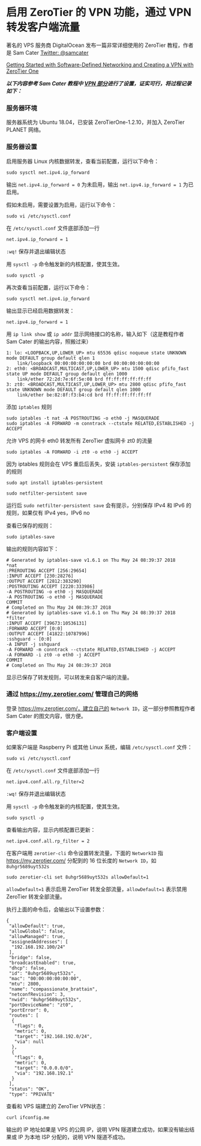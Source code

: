# 启用 ZeroTier 的 VPN 功能，通过 VPN 转发客户端流量

著名的 VPS 服务商 DigitalOcean 发布一篇非常详细使用的 ZeroTier 教程，作者是 Sam Cater [Twitter: @samcater](https://twitter.com/samcater)

[Getting Started with Software-Defined Networking and Creating a VPN with ZeroTier One](https://www.digitalocean.com/community/tutorials/getting-started-software-defined-networking-creating-vpn-zerotier-one?utm_medium=social&utm_source=twitter&utm_campaign=zerotier_tut&utm_content=no_image)

***以下内容参考 Sam Cater 教程中 [VPN 部分](https://www.digitalocean.com/community/tutorials/getting-started-software-defined-networking-creating-vpn-zerotier-one?utm_medium=social&utm_source=twitter&utm_campaign=zerotier_tut&utm_content=no_image#step-5-%E2%80%94-enabling-zerotier's-vpn-capability)进行了设置，证实可行，将过程记录如下：***

### 服务器环境

服务器系统为 Ubuntu 18.04，已安装 ZeroTierOne-1.2.10，并加入 ZeroTier PLANET 网络。

### 服务器设置

启用服务器 Linux 内核数据转发，查看当前配置，运行以下命令：

```
sudo sysctl net.ipv4.ip_forward
```

输出 ```net.ipv4.ip_forward = 0``` 为未启用，输出 ```net.ipv4.ip_forward = 1``` 为已启用。

假如未启用，需要设置为启用，运行以下命令：

```
sudo vi /etc/sysctl.conf
```

在 ```/etc/sysctl.conf``` 文件底部添加一行

```
net.ipv4.ip_forward = 1
```

```:wq!``` 保存并退出编辑状态

用 ```sysctl -p``` 命令触发新的内核配置，使其生效。

```
sudo sysctl -p
```

再次查看当前配置，运行以下命令：

```
sudo sysctl net.ipv4.ip_forward
```

输出显示已经启用数据转发：

```
net.ipv4.ip_forward = 1
```

用 ```ip link show``` 或 ```ip addr``` 显示网络接口的名称，输入如下（这是教程作者 Sam Cater 的输出内容，照搬过来）

```
1: lo: <LOOPBACK,UP,LOWER_UP> mtu 65536 qdisc noqueue state UNKNOWN mode DEFAULT group default qlen 1
    link/loopback 00:00:00:00:00:00 brd 00:00:00:00:00:00
2: eth0: <BROADCAST,MULTICAST,UP,LOWER_UP> mtu 1500 qdisc pfifo_fast state UP mode DEFAULT group default qlen 1000
    link/ether 72:2d:7e:6f:5e:08 brd ff:ff:ff:ff:ff:ff
3: zt0: <BROADCAST,MULTICAST,UP,LOWER_UP> mtu 2800 qdisc pfifo_fast state UNKNOWN mode DEFAULT group default qlen 1000
    link/ether be:82:8f:f3:b4:cd brd ff:ff:ff:ff:ff:ff
``` 

添加 ```iptables``` 规则

```
sudo iptables -t nat -A POSTROUTING -o eth0 -j MASQUERADE
sudo iptables -A FORWARD -m conntrack --ctstate RELATED,ESTABLISHED -j ACCEPT
```

允许 VPS 的网卡 eth0 转发所有 ZeroTier 虚拟网卡 zt0 的流量 

```
sudo iptables -A FORWARD -i zt0 -o eth0 -j ACCEPT
```

因为 iptables 规则会在 VPS 重启后丢失，安装 ```iptables-persistent``` 保存添加的规则

```
sudo apt install iptables-persistent
```
```
sudo netfilter-persistent save
```

运行后 ```sudo netfilter-persistent save``` 会有提示，分别保存 IPv4 和 IPv6 的规则，如果仅有 IPv4 yes，IPv6 no

查看已保存的规则：

```
sudo iptables-save
```

输出的规则内容如下：

```
# Generated by iptables-save v1.6.1 on Thu May 24 08:39:37 2018
*nat
:PREROUTING ACCEPT [256:29654]
:INPUT ACCEPT [230:28276]
:OUTPUT ACCEPT [2812:383290]
:POSTROUTING ACCEPT [2220:333986]
-A POSTROUTING -o eth0 -j MASQUERADE
-A POSTROUTING -o eth0 -j MASQUERADE
COMMIT
# Completed on Thu May 24 08:39:37 2018
# Generated by iptables-save v1.6.1 on Thu May 24 08:39:37 2018
*filter
:INPUT ACCEPT [39673:10536131]
:FORWARD ACCEPT [0:0]
:OUTPUT ACCEPT [41822:10787996]
:sshguard - [0:0]
-A INPUT -j sshguard
-A FORWARD -m conntrack --ctstate RELATED,ESTABLISHED -j ACCEPT
-A FORWARD -i zt0 -o eth0 -j ACCEPT
COMMIT
# Completed on Thu May 24 08:39:37 2018
```

显示已保存了转发规则，可以转发来自客户端的流量。

### 通过 https://my.zerotier.com/ 管理自己的网络

登录 https://my.zerotier.com/，建立自己的 ```Network ID```，这一部分参照教程作者 Sam Cater 的图文内容，很方便。

### 客户端设置

如果客户端是 Raspberry Pi 或其他 Linux 系统，编辑 ```/etc/sysctl.conf``` 文件：

```
sudo vi /etc/sysctl.conf
```

在 ```/etc/sysctl.conf``` 文件底部添加一行

```
net.ipv4.conf.all.rp_filter=2
```

```:wq!``` 保存并退出编辑状态

用 ```sysctl -p``` 命令触发新的内核配置，使其生效。

```
sudo sysctl -p
```
查看输出内容，显示内核配置已更新：

```
net.ipv4.conf.all.rp_filter = 2
```

在客户端用 ```zerotier-cli``` 命令设置转发流量，下面的 ```NetworkID``` 指 https://my.zerotier.com/ 分配到的 16 位长度的 ```Network ID```，如 ```8uhgr5689uyt532s```

```
sudo zerotier-cli set 8uhgr5689uyt532s allowDefault=1
```

```allowDefault=1``` 表示启用 ZeroTier 转发全部流量，```allowDefault=1``` 表示禁用 ZeroTier 转发全部流量。

执行上面的命令后，会输出以下设置参数：

```
{
 "allowDefault": true,
 "allowGlobal": false,
 "allowManaged": true,
 "assignedAddresses": [
  "192.168.192.100/24"
 ],
 "bridge": false,
 "broadcastEnabled": true,
 "dhcp": false,
 "id": "8uhgr5689uyt532s",
 "mac": "00:00:00:00:00:00",
 "mtu": 2800,
 "name": "compassionate_brattain",
 "netconfRevision": 3,
 "nwid": "8uhgr5689uyt532s",
 "portDeviceName": "zt0",
 "portError": 0,
 "routes": [
  {
   "flags": 0,
   "metric": 0,
   "target": "192.168.192.0/24",
   "via": null
  },
  {
   "flags": 0,
   "metric": 0,
   "target": "0.0.0.0/0",
   "via": "192.168.192.1"
  }
 ],
 "status": "OK",
 "type": "PRIVATE"
```

查看和 VPS 端建立的 ZeroTier VPN状态：

```
curl ifconfig.me
```

输出的 IP 地址如果是 VPS 的公网 IP，说明 VPN 隧道建立成功，如果没有输出结果或 IP 为本地 ISP 分配的，说明 VPN 隧道不成功。
